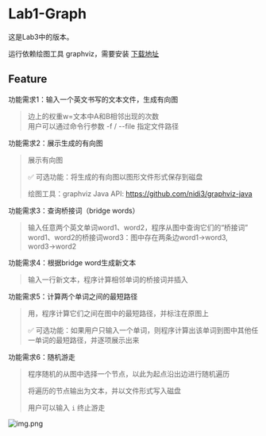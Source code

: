 # Lab1-Graph

这是Lab3中的版本。

运行依赖绘图工具 graphviz，需要安装 [下载地址](https://graphviz.org/download/)

## Feature

功能需求1：输入一个英文书写的文本文件，生成有向图

> 边上的权重w=文本中A和B相邻出现的次数  
> 用户可以通过命令行参数 -f / --file 指定文件路径

功能需求2：展示生成的有向图

> 展示有向图
> 
> ✅ 可选功能：将生成的有向图以图形文件形式保存到磁盘  
> 
> 绘图工具：graphviz
> Java API: https://github.com/nidi3/graphviz-java

功能需求3：查询桥接词（bridge words）

> 输入任意两个英文单词word1、word2，程序从图中查询它们的“桥接词”  
> word1、word2的桥接词word3：图中存在两条边word1→word3, word3→word2

功能需求4：根据bridge word生成新文本

> 输入一行新文本，程序计算相邻单词的桥接词并插入

功能需求5：计算两个单词之间的最短路径

> 用，程序计算它们之间在图中的最短路径，并标注在原图上
> 
> ✅ 可选功能：如果用户只输入一个单词，则程序计算出该单词到图中其他任一单词的最短路径，并逐项展示出来

功能需求6：随机游走

> 程序随机的从图中选择一个节点，以此为起点沿出边进行随机遍历
> 
> 将遍历的节点输出为文本，并以文件形式写入磁盘
> 
> 用户可以输入 `i` 终止游走

![img.png](readme_img/img.png)